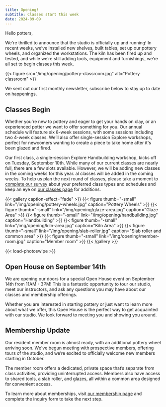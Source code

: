 ```yaml
---
title: Opening!
subtitle: Classes start this week
date: 2024-09-09
---
```


Hello potters,

We're thrilled to announce that the studio is officially up and running! In recent weeks, we’ve installed new shelves, built tables, set up our pottery wheels, and organized the workstations. The kiln has been fired up and tested, and while we’re still adding tools, equipment and furnishings, we’re all set to begin classes this week.

{{< figure src="/img/opening/pottery-classroom.jpg" alt="Pottery classroom" >}}

<!--more-->

We sent out our first monthly newsletter, subscribe below to stay up to date on happenings.

## Classes Begin

Whether you're new to pottery and eager to get your hands on clay, or an experienced potter we want to offer something for  you. Our annual schedule will feature six 8-week sessions, with some sessions including two 4-week classes. We’ll also offer single-session Explore workshops, perfect for newcomers wanting to create a piece to take home after it's been glazed and fired.

Our first class, a single-session Explore Handbuilding workshop, kicks off on Tuesday, September 10th. While many of our current classes are nearly full, there are a few slots available. However, we will be adding new classes in the coming weeks for this year. al classes will be added in the coming weeks. To help us plan the next round of classes, please take a moment to [complete our survey](https://forms.gle/Bq82bLhGw32f96NY9) about your preferred class types and schedules and keep an eye on [our classes page](/page/classes) for additions.

{{< gallery caption-effect="fade" >}}
  {{< figure thumb="-small" link="/img/opening/pottery-wheels.jpg" caption="Pottery Wheels" >}}
  {{< figure thumb="-small" link="/img/opening/glaze-area.jpg" caption="Glaze Area" >}}
  {{< figure thumb="-small" link="/img/opening/handbuilding.jpg" caption="Handbuilding" >}}
  {{< figure thumb="-small" link="/img/opening/kiln-area.jpg" caption="Kiln Area" >}}
  {{< figure thumb="-small" link="/img/opening/slab-roller.jpg" caption="Slab roller and common area" >}}
  {{< figure thumb="-small" link="/img/opening/member-room.jpg" caption="Member room" >}}
{{< /gallery >}}

{{< load-photoswipe >}}

## Open House on September 14th

We are opening our doors for a special Open House event on September 14th from 11AM - 3PM! This is a fantastic opportunity to tour our studio, meet our instructors, and ask any questions you may have about our classes and membership offerings.

Whether you are interested in starting pottery or just want to learn more about what we offer, this Open House is the perfect way to get acquainted with our studio. We look forward to meeting you and showing you around.

## Membership Update

Our resident member room is almost ready, with an additional pottery wheel arriving soon. We've begun meeting with prospective members, offering tours of the studio, and we’re excited to officially welcome new members starting in October.

The member room offers a dedicated, private space that’s separate from class activities, providing uninterrupted access. Members also have access to shared tools, a slab roller, and glazes, all within a common area designed for convenient access.

To learn more about memberships, visit [our membership page](/page/memberships) and complete the inquiry form to take the next step.

